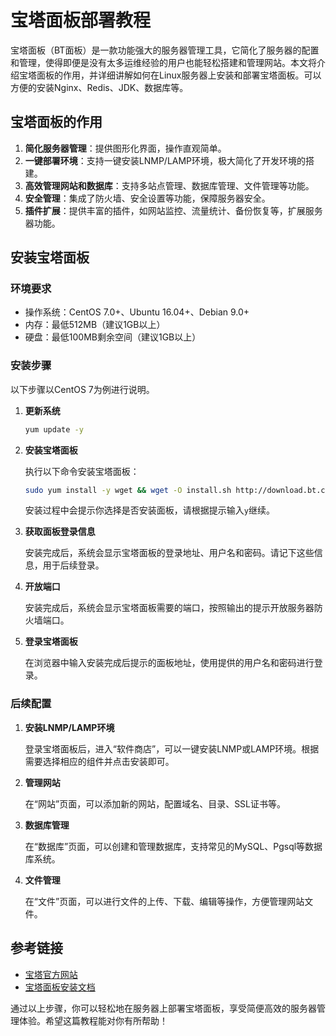 # 宝塔面板部署教程

宝塔面板（BT面板）是一款功能强大的服务器管理工具，它简化了服务器的配置和管理，使得即便是没有太多运维经验的用户也能轻松搭建和管理网站。本文将介绍宝塔面板的作用，并详细讲解如何在Linux服务器上安装和部署宝塔面板。可以方便的安装Nginx、Redis、JDK、数据库等。

## 宝塔面板的作用

1. **简化服务器管理**：提供图形化界面，操作直观简单。
2. **一键部署环境**：支持一键安装LNMP/LAMP环境，极大简化了开发环境的搭建。
3. **高效管理网站和数据库**：支持多站点管理、数据库管理、文件管理等功能。
4. **安全管理**：集成了防火墙、安全设置等功能，保障服务器安全。
5. **插件扩展**：提供丰富的插件，如网站监控、流量统计、备份恢复等，扩展服务器功能。

## 安装宝塔面板

### 环境要求

- 操作系统：CentOS 7.0+、Ubuntu 16.04+、Debian 9.0+
- 内存：最低512MB（建议1GB以上）
- 硬盘：最低100MB剩余空间（建议1GB以上）

### 安装步骤

以下步骤以CentOS 7为例进行说明。

1. **更新系统**

    ```bash
    yum update -y
    ```

2. **安装宝塔面板**

    执行以下命令安装宝塔面板：

    ```bash
    sudo yum install -y wget && wget -O install.sh http://download.bt.cn/install/install_6.0.sh && sh install.sh
    ```

    安装过程中会提示你选择是否安装面板，请根据提示输入`y`继续。

3. **获取面板登录信息**

    安装完成后，系统会显示宝塔面板的登录地址、用户名和密码。请记下这些信息，用于后续登录。

4. **开放端口**

    安装完成后，系统会显示宝塔面板需要的端口，按照输出的提示开放服务器防火墙端口。

5. **登录宝塔面板**

    在浏览器中输入安装完成后提示的面板地址，使用提供的用户名和密码进行登录。

### 后续配置

1. **安装LNMP/LAMP环境**

    登录宝塔面板后，进入“软件商店”，可以一键安装LNMP或LAMP环境。根据需要选择相应的组件并点击安装即可。

2. **管理网站**

    在“网站”页面，可以添加新的网站，配置域名、目录、SSL证书等。

3. **数据库管理**

    在“数据库”页面，可以创建和管理数据库，支持常见的MySQL、Pgsql等数据库系统。

4. **文件管理**

    在“文件”页面，可以进行文件的上传、下载、编辑等操作，方便管理网站文件。

## 参考链接

- [宝塔官方网站](https://www.bt.cn/)
- [宝塔面板安装文档](https://www.bt.cn/bbs/thread-19376-1-1.html)

通过以上步骤，你可以轻松地在服务器上部署宝塔面板，享受简便高效的服务器管理体验。希望这篇教程能对你有所帮助！
